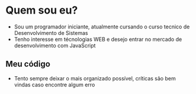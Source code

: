 # Quem sou eu?

- Sou um programador iniciante, atualmente cursando o curso tecnico de Desenvolvimento de Sistemas
- Tenho interesse em técnologias WEB e desejo entrar no mercado de desenvolvimento com JavaScript

## Meu código

- Tento sempre deixar o mais organizado possível, críticas são bem vindas caso encontre algum erro
